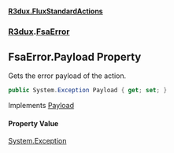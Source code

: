 #### [R3dux.FluxStandardActions](R3dux.FluxStandardActions.md 'R3dux.FluxStandardActions')
### [R3dux](R3dux.FluxStandardActions.md#R3dux 'R3dux').[FsaError](FsaError.md 'R3dux.FsaError')

## FsaError.Payload Property

Gets the error payload of the action.

```csharp
public System.Exception Payload { get; set; }
```

Implements [Payload](IFsaPayload_TPayload_.Payload.md 'R3dux.IFsaPayload<TPayload>.Payload')

#### Property Value
[System.Exception](https://docs.microsoft.com/en-us/dotnet/api/System.Exception 'System.Exception')